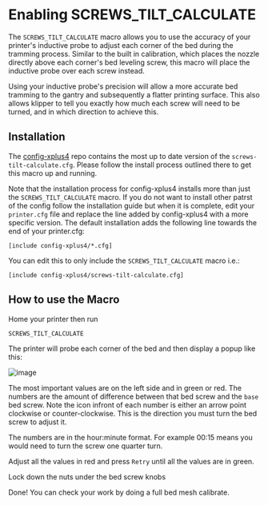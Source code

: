 # Enabling SCREWS_TILT_CALCULATE

The `SCREWS_TILT_CALCULATE` macro allows you to use the accuracy of your printer's inductive probe to adjust each corner of the bed during the tramming process. 
Similar to the built in calibration, which places the nozzle directly above each corner's bed leveling screw, this macro will place the inductive probe over each screw instead.

Using your inductive probe's precision will allow a more accurate bed tramming to the gantry and subsequently a flatter printing surface.
This also allows klipper to tell you exactly how much each screw will need to be turned, and in which direction to achieve this. 

## Installation

The [config-xplus4](https://github.com/qidi-community/config-xplus4/tree/main) repo contains the most up to date version of the `screws-tilt-calculate.cfg`. Please follow the install process outlined there to get this macro up and running. 

Note that the installation process for config-xplus4 installs more than just the `SCREWS_TILT_CALCULATE` macro. If you do not want to install other patrst of the config follow the installation guide but when it is complete, edit your `printer.cfg` file and replace the line added by config-xplus4 with a more specific version. The default installation adds the following line towards the end of your printer.cfg:

`[include config-xplus4/*.cfg]`

You can edit this to only include the `SCREWS_TILT_CALCULATE` macro i.e.:

`[include config-xplus4/screws-tilt-calculate.cfg]`


## How to use the Macro

Home your printer then run 

`SCREWS_TILT_CALCULATE`

The printer will probe each corner of the bed and then display a popup like this: 

![image](https://github.com/user-attachments/assets/27722936-8ce3-4062-b7e4-33463361283e)

The most important values are on the left side and in green or red. The numbers are the amount of difference between that bed screw and the `base` bed screw. Note the icon infront of each number is either an arrow point clockwise or counter-clockwise. This is the direction you must turn the bed screw to adjust it. 

The numbers are in the hour:minute format. For example 00:15 means you would need to turn the screw one quarter turn. 

Adjust all the values in red and press `Retry` until all the values are in green. 

Lock down the nuts under the bed screw knobs

Done! You can check your work by doing a full bed mesh calibrate. 
